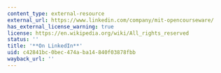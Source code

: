 ```yaml
---
content_type: external-resource
external_url: https://www.linkedin.com/company/mit-opencourseware/
has_external_license_warning: true
license: https://en.wikipedia.org/wiki/All_rights_reserved
status: ''
title: '**On LinkedIn**'
uid: c42841bc-0bec-474a-ba14-840f03878fbb
wayback_url: ''
---
```

